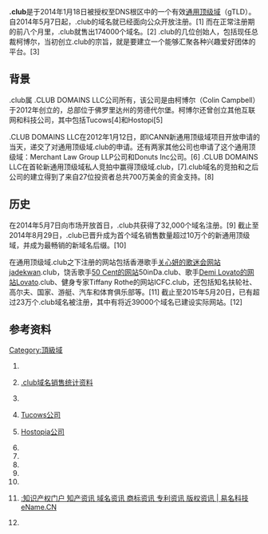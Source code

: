 **.club**是于2014年1月18日被授权至DNS根区中的一个有效[通用顶级域](../Page/通用頂級域.md "wikilink")（gTLD）。自2014年5月7日起，.club的域名就已经面向公众开放注册。\[1\]
而在正常注册期的前八个月里，.club就售出174000个域名。\[2\]
.club的几位创始人，包括现任总裁柯博尔，当初创立.club的宗旨，就是要建立一个能够汇聚各种兴趣爱好团体的平台。\[3\]

## 背景

.club属 .CLUB DOMAINS LLC公司所有，该公司是由柯博尔（Colin
Campbell）于2012年创立的，总部位于佛罗里达州的劳德代尔堡。柯博尔还曾创立其他互联网和科技公司，其中包括Tucows\[4\]和Hostopi\[5\]

.CLUB DOMAINS
LLC在2012年1月12日，即ICANN新通用顶级域项目开放申请的当天，递交了对通用顶级域.club的申请。还有两家其他公司也申请了这个通用顶级域：Merchant
Law Group LLP公司和Donuts Inc公司。\[6\] .CLUB DOMAINS
LLC在首轮新通用顶级域私人竞拍中赢得顶级域.club，\[7\].club域名的竞拍和之后公司的建立得到了来自27位投资者总共700万美金的资金支持。\[8\]

## 历史

在2014年5月7日向市场开放首日，.club共获得了32,000个域名注册。\[9\]
截止至2014年8月29日，.club已晋升成为首个域名销售数量超过10万个的新通用顶级域，并成为最畅销的新域名后缀。\[10\]

在通用顶级域.club之下注册的网站包括香港歌手[关心妍的歌迷会网站jadekwan](https://zh.wikipedia.org/wiki/Jade_Kwan "wikilink").club，饶舌歌手[50
Cent的网站](https://zh.wikipedia.org/wiki/50_Cent "wikilink")50inDa.club、歌手[Demi
Lovato的网站Lovato](https://zh.wikipedia.org/wiki/Demi_Lovato "wikilink").club、健身专家Tiffany
Rothe的网站ICFC.club，还包括知名扶轮社、高尔夫、国家、游艇、汽车和体育俱乐部等。\[11\]
截止至2015年5月20日，已有超过23万个.club域名被注册，其中有将近39000个域名已建设实际网站。\[12\]

## 参考资料

[Category:頂級域](https://zh.wikipedia.org/wiki/Category:頂級域 "wikilink")

1.

2.  [.club域名销售统计资料](http://namestat.org/club)

3.

4.  [Tucows公司](http://www.tucows.com/)

5.  [Hostopia公司](https://www.hostopia.com/)

6.

7.

8.

9.
10.

11. [:知识产权门户 知产资讯 域名资讯 商标资讯 专利资讯 版权资讯 |
    易名科技eName.CN](http://news.ename.cn/newgtld_20140603_55898_1.html)

12.